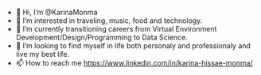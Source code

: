 - 👋 Hi, I’m @KarinaMonma
- 👀 I’m interested in traveling, music, food and technology.
- 🌱 I’m currently transitioning careers from Virtual Environment Development/Design/Programming to Data Science.
- 💞️ I’m looking to find myself in life both personaly and professionaly and live my best life.
- 📫 How to reach me https://www.linkedin.com/in/karina-hissae-monma/

<!---
KarinaMonma/KarinaMonma is a ✨ special ✨ repository because its `README.md` (this file) appears on your GitHub profile.
You can click the Preview link to take a look at your changes.
--->
